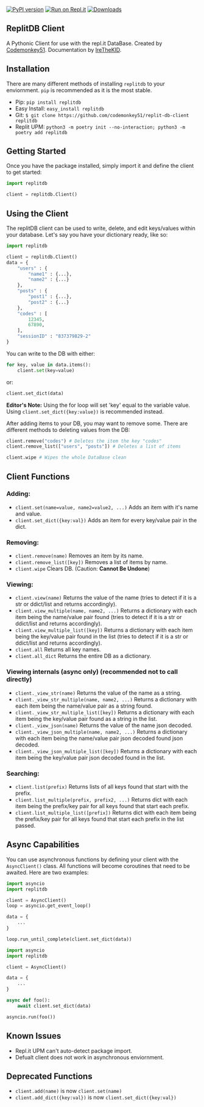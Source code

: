 [![PyPI version](https://badge.fury.io/py/replitdb.svg)](https://pypi.org/project/replitdb) [![Run on Repl.it](https://repl.it/badge/github/codemonkey51/replit-db-client)](https://repl.it/github/codemonkey51/replit-db-client) [![Downloads](https://pepy.tech/badge/replitdb/week)](https://pepy.tech/project/replitdb)

## ReplitDB Client
A Pythonic Client for use with the repl.it DataBase. Created by [Codemonkey51](https://repl.it/@codemonkey51). Documentation by [IreTheKID](https://repl.it/@irethekid).

## Installation
There are many different methods of installing `replitdb` to your enviornment. `pip` is recommended as it is the most stable.

+ Pip: `pip install replitdb`
+ Easy Install: `easy_install replitdb`
+ Git: `$ git clone https://github.com/codemonkey51/replit-db-client replitdb`
+ Replit UPM: `python3 -m poetry init --no-interaction;
python3 -m poetry add replitdb`

## Getting Started
Once you have the package installed, simply import it and define the client to get started:
```py
import replitdb

client = replitdb.Client()
```

## Using the Client
The replitDB client can be used to write, delete, and edit keys/values within your database. Let's say you have your dictionary ready, like so:
```py
import replitdb

client = replitdb.Client()
data = {
	"users" : {
		"name1" : {...},
		"name2" : {...}
	},
	"posts" : {
		"post1" : {...},
		"post2" : {...}
	},
	"codes" : [
		12345,
		67890,
	],
	"sessionID" : "837379829-2"
}
```
You can write to the DB with either:
```py
for key, value in data.items():
	client.set(key=value) 
```
or:
```py
client.set_dict(data)
```
**Editor's Note:** Using the for loop will set 'key' equal to the variable value. Using `client.set_dict({key:value})` is recommended instead.

After adding items to your DB, you may want to remove some. There are different methods to deleting values from the DB:
```py
client.remove("codes") # Deletes the item the key "codes"
client.remove_list(["users", "posts"]) # Deletes a list of items

client.wipe # Wipes the whole DataBase clean
```

## Client Functions

### Adding:
+ `client.set(name=value, name2=value2, ...)` Adds an item with it's name and value.
+ `client.set_dict({key:val})` Adds an item for every key/value pair in the dict.

### Removing:
+ `client.remove(name)` Removes an item by its name.
+ `client.remove_list([key])` Removes a list of items by name.
+ `client.wipe` Clears DB. (Caution: **Cannot Be Undone**)

### Viewing:
+ `client.view(name)` Returns the value of the name (tries to detect if it is a str or ddict/list and returns accordingly).
+ `client.view_multiple(name, name2, ...)` Returns a dictionary with each item being the name/value pair found (tries to detect if it is a str or ddict/list and returns accordingly).
+ `client.view_multiple_list([key])` Returns a dictionary with each item being the key/value pair found in the list (tries to detect if it is a str or ddict/list and returns accordingly).
+ `client.all` Returns all key names.
+ `client.all_dict` Returns the entire DB as a dictionary.

### Viewing internals (async only) (recommended not to call directly)
+ `client._view_str(name)` Returns the value of the name as a string.
+ `client._view_str_multiple(name, name2, ...)` Returns a dictionary with each item being the name/value pair as a string found.
+ `client._view_str_multiple_list([key])` Returns a dictionary with each item being the key/value pair found as a string in the list.
+ `client._view_json(name)` Returns the value of the name json decoded.
+ `client._view_json_multiple(name, name2, ...)` Returns a dictionary with each item being the name/value pair json decoded found json decoded.
+ `client._view_json_multiple_list([key])` Returns a dictionary with each item being the key/value pair json decoded found in the list.

### Searching:
+ `client.list(prefix)` Returns lists of all keys found that start with the prefix.
+ `client.list_multiple(prefix, prefix2, ...)` Returns dict with each item being the prefix/key pair for all keys found that start each prefix.
+ `client.list_multiple_list([prefix])` Returns dict with each item being the prefix/key pair for all keys found that start each prefix in the list passed.

## Async Capabilities

You can use asynchronous functions by defining your client with the `AsyncClient()` class. All functions will become coroutines that need to be awaited. Here are two examples:

```py
import asyncio
import replitdb

client = AsyncClient()
loop = asyncio.get_event_loop()

data = {
	...
}

loop.run_until_complete(client.set_dict(data))
```

```py
import asyncio
import replitdb

client = AsyncClient()

data = {
	...
} 

async def foo():
	await client.set_dict(data)

asyncio.run(foo())
```

## Known Issues

+ Repl.it UPM can't auto-detect package import.
+ Defualt client does not work in asynchronous enviornment.

## Deprecated Functions
+ `client.add(name)` is now `client.set(name)`
+ `client.add_dict({key:val})` is now `client.set_dict({key:val})`
